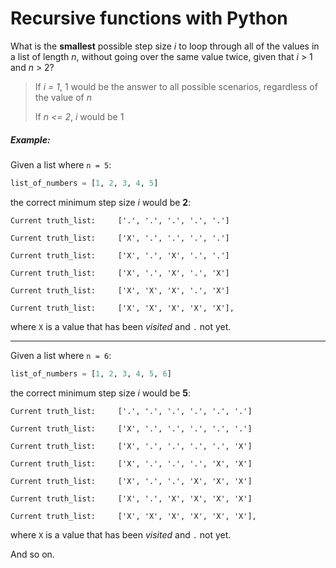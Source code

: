 # Recursive functions with Python

What is the **smallest** possible step size _i_ to loop through all of the values in a list of length _n_, without going over the same value twice, given that _i_ > 1 and _n_ > 2?

> If _i = 1_, 1 would be the answer to all possible scenarios, regardless of the value of _n_
>
> If _n <= 2_, _i_ would be 1

##### Example:

Given a list where ```n = 5```:
```python
list_of_numbers = [1, 2, 3, 4, 5]
```
the correct minimum step size _i_ would be **2**: 
```
Current truth_list:     ['.', '.', '.', '.', '.']

Current truth_list:     ['X', '.', '.', '.', '.']

Current truth_list:     ['X', '.', 'X', '.', '.']

Current truth_list:     ['X', '.', 'X', '.', 'X']

Current truth_list:     ['X', 'X', 'X', '.', 'X']

Current truth_list:     ['X', 'X', 'X', 'X', 'X'],
```
where `X` is a value that has been _visited_ and `.` not yet.

---

Given a list where ```n = 6```:

```python
list_of_numbers = [1, 2, 3, 4, 5, 6]
```

the correct minimum step size _i_ would be **5**:

```
Current truth_list:     ['.', '.', '.', '.', '.', '.']

Current truth_list:     ['X', '.', '.', '.', '.', '.']

Current truth_list:     ['X', '.', '.', '.', '.', 'X']

Current truth_list:     ['X', '.', '.', '.', 'X', 'X']

Current truth_list:     ['X', '.', '.', 'X', 'X', 'X']

Current truth_list:     ['X', '.', 'X', 'X', 'X', 'X']

Current truth_list:     ['X', 'X', 'X', 'X', 'X', 'X'],
```
where `X` is a value that has been _visited_ and `.` not yet.

And so on.

